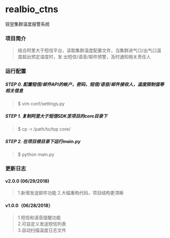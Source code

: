 # realbio_ctns
锐翌集群温度报警系统


### 项目简介
>结合阿里大于短信平台，读取集群温度配置文件，当集群进气口/出气口温度超出预定温度时，发
>出短信/语音/邮件预警，及时通知相关责任人


### 运行配置
##### STEP 0. 配置短信/邮件API的帐户，密码，短信/语音/邮件接收人，温度限制值等相关信息
>$ vim conf/settings.py

##### STEP 1. 复制阿里大于短信SDK至项目的core目录下
>$ cp -r /path/to/top core/

##### STEP 2. 在项目根目录下运行main.py
>$ python main.py


### 更新日志
#### v2.0.0 (06/29/2018)
>1.新增发送邮件功能 
>2.大幅重构代码，项目结构更清晰 

#### v1.0.0（06/28/2018）
>1.短信和语音提醒功能  
>2.可自定义发送短信列表  
>3.自动扫描温度日志文件  
